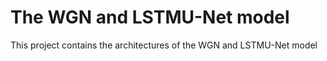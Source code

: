 # The WGN and LSTMU-Net model

This project contains the architectures of the WGN and LSTMU-Net model